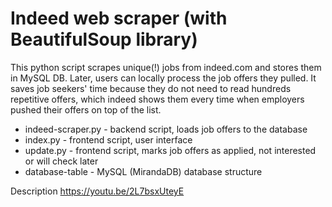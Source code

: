 # Indeed web scraper (with BeautifulSoup library)
This python script scrapes unique(!) jobs from indeed.com and stores them in MySQL DB. 
Later, users can locally process the job offers they pulled. It saves job seekers' time because they do not need to read hundreds repetitive offers, which indeed shows them every time when employers pushed their offers on top of the list.
* indeed-scraper.py - backend script, loads job offers to the database
* index.py - frontend script, user interface
* update.py - frontend script, marks job offers as applied, not interested or will check later
* database-table - MySQL (MirandaDB) database structure

Description https://youtu.be/2L7bsxUteyE
